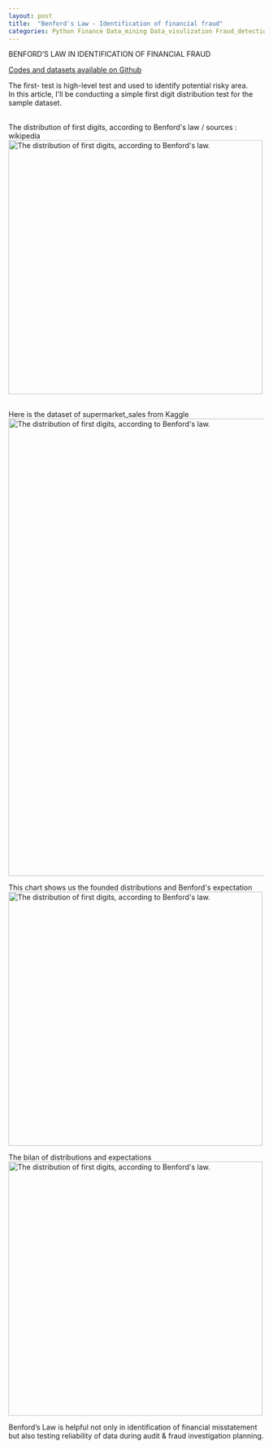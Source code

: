 ```yaml
---
layout: post
title:  "Benford's Law - Identification of financial fraud"
categories: Python Finance Data_mining Data_visulization Fraud_detection
---
```

BENFORD’S LAW IN IDENTIFICATION OF FINANCIAL FRAUD<br>

<a href="https://github.com/Pai-U/Projet_PAI/blob/main/Benford's%20Law%20-%20Identification%20of%20financial%20fraud/Benford's%20Law%20-%20Identification%20of%20financial%20fraud.ipynb">Codes and datasets available on Github</a> <br>

The first- test is high-level test and used to identify potential risky area. <br>
In this article, I'll be conducting a simple first digit distribution test for the sample dataset. <br>
<br>

The distribution of first digits, according to Benford's law / sources : wikipedia <br>
<img alt="The distribution of first digits, according to Benford's law." src="https://upload.wikimedia.org/wikipedia/commons/4/46/Rozklad_benforda.svg" width="500"/><br>

<br>
Here is the dataset of supermarket_sales from Kaggle
<img alt="The distribution of first digits, according to Benford's law." src="https://raw.githubusercontent.com/Pai-U/Projet_PAI/main/Benford's%20Law%20-%20Identification%20of%20financial%20fraud/dataset.jpg" width="900"/><br>

This chart shows us the founded distributions and Benford's expectation<br>
<img alt="The distribution of first digits, according to Benford's law." src="https://raw.githubusercontent.com/Pai-U/Projet_PAI/main/Benford's%20Law%20-%20Identification%20of%20financial%20fraud/chart0.jpg" width="500"/><br>

The bilan of distributions and expectations<br>
<img alt="The distribution of first digits, according to Benford's law." src="https://raw.githubusercontent.com/Pai-U/Projet_PAI/main/Benford's%20Law%20-%20Identification%20of%20financial%20fraud/table.jpg" width="500"/><br>

Benford’s Law is helpful not only in identification of financial misstatement but also testing reliability of data during audit & fraud investigation planning.